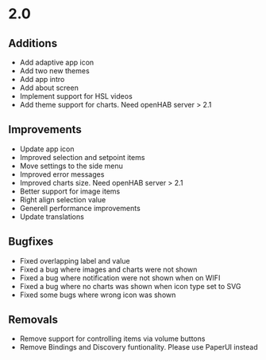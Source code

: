 # 2.0

## Additions
- Add adaptive app icon
- Add two new themes
- Add app intro
- Add about screen
- Implement support for HSL videos
- Add theme support for charts. Need openHAB server > 2.1

## Improvements
- Update app icon
- Improved selection and setpoint items
- Move settings to the side menu
- Improved error messages
- Improved charts size. Need openHAB server > 2.1
- Better support for image items
- Right align selection value
- Generell performance improvements
- Update translations

## Bugfixes
- Fixed overlapping label and value
- Fixed a bug where images and charts were not shown
- Fixed a bug where notification were not shown when on WIFI
- Fixed a bug where no charts was shown when icon type set to SVG
- Fixed some bugs where wrong icon was shown

## Removals
- Remove support for controlling items via volume buttons
- Remove Bindings and Discovery funtionality. Please use PaperUI instead
